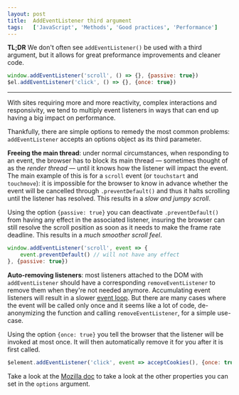 ```yaml
---
layout: post
title:  AddEventListener third argument
tags:   ['JavaScript', 'Methods', 'Good practices', 'Performance']
---
```


**TL;DR** We don't often see `addEventListener()` be used with a third argument, but it allows for great preformance improvements and cleaner code.
``` javascript
window.addEventListener('scroll', () => {}, {passive: true})
$el.addEventListener('click', () => {}, {once: true})
```

<hr>

With sites requiring more and more reactivity, complex interactions and responsivity, we tend to multiply event listeners in ways that can end up having a big impact on performance.

Thankfully, there are simple options to remedy the most common problems: `addEventListener` accepts an options object as its third parameter. 

**Freeing the main thread**: under normal circumstances, when responding to an event, the browser has to block its main thread — sometimes thought of as the *render thread* — until it knows how the listener will impact the event. The main example of this is for a `scroll` event (or `touchstart` and `touchmove`): it is impossible for the browser to know in advance whether the event will be cancelled through `.preventDefault()` and thus it halts scrolling until the listener has resolved. This results in a *slow and jumpy scroll*. 

Using the option `{passive: true}` you can deactivate `.preventDefault()` from having any effect in the associated listener, insuring the browser can still resolve the scroll position as soon as it needs to make the frame rate deadline. This results in a *much smoother scroll feel*.

```javascript
window.addEventListener('scroll', event => {
    event.preventDefault() // will not have any effect
}, {passive: true})
```

**Auto-removing listeners**: most listeners attached to the DOM with `addEventListener` should have a corresponding `removeEventListener` to remove them when they're not needed anymore. Accumulating event listeners will result in a slower [event loop](https://developer.mozilla.org/en-US/docs/Web/JavaScript/EventLoop). But there are many cases where the event will be called only once and it seems like a lot of code, de-anonymizing the function and calling `removeEventListener`, for a simple use-case.

Using the option `{once: true}` you tell the browser that the listener will be invoked at most once. It will then automatically remove it for you after it is first called.

```javascript
$element.addEventListener('click', event => acceptCookies(), {once: true})
```

Take a look at the [Mozilla doc](https://developer.mozilla.org/en-US/docs/Web/API/EventTarget/addEventListener) to take a look at the other properties you can set in the `options` argument.
